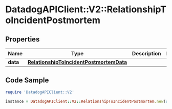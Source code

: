 # DatadogAPIClient::V2::RelationshipToIncidentPostmortem

## Properties

Name | Type | Description | Notes
------------ | ------------- | ------------- | -------------
**data** | [**RelationshipToIncidentPostmortemData**](RelationshipToIncidentPostmortemData.md) |  | 

## Code Sample

```ruby
require 'DatadogAPIClient::V2'

instance = DatadogAPIClient::V2::RelationshipToIncidentPostmortem.new(data: null)
```



